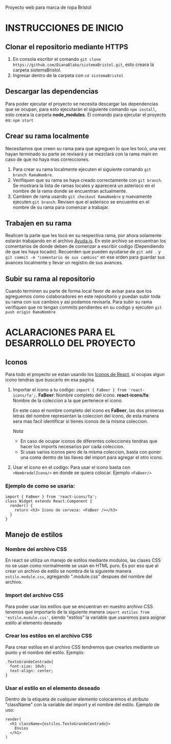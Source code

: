 Proyecto web para marca de ropa Bristol
# INSTRUCCIONES DE INICIO

## Clonar el repositorio mediante HTTPS
1. En consola escribir el comando `git clone https://github.com/DianaBlake/sistemaBristol.git`, esto creara la carpeta sistemaBristol.
2. Ingresar dentro de la carpeta con `cd sistemaBristol`

## Descargar las dependencias
Para poder ejecutar el proyecto se necesita descargar las dependencias que se ocupan, para esto ejecutarán el siguiente comando `npm install`, esto creara la carpeta **node_modules**. 
El comando para ejecutar el proyecto es: `npm start`

## Crear su rama localmente
Necesitamos que creen su rama para que agreguen lo que les tocó, una vez hayan terminado su parte se revisará y se mezclará con la rama main en caso de que no haya mas correcciones.
1. Para crear su rama localmente ejecuten el siguiente comando `git branch RamaNombre`.
2. Verifiquen que su rama se haya creado correctamente con `git branch`. Se mostrara la lista de ramas locales y aparecerá un asterisco en el nombre de la rama donde se encuentran actualmente.
3. Cambien de rama usando `git checkout RamaNombre` y nuevamente ejecuten `git branch`. Revisen que el asterisco se encuentre en el nombre de su rama para comenzar a trabajar.

## Trabajen en su rama
Realicen la parte que les tocó en su respectiva rama, por ahora solamente estarán trabajando en el archivo [Ayuda.js](src/pages/Ayuda.js). En este archivo se encuentran los comentarios de donde deben de comenzar a escribir codigo (Dependiendo de que les haya tocado).
Recuerden que pueden ayudarse de `git add .` y `git commit -m "comentario de sus cambios"` en ese orden para guardar sus avances localmente y llevar un registro de sus avances.

## Subir su rama al repositorio
Cuando terminen su parte de forma local favor de avisar para que los agreguemos como colaboradores en este repositorio y puedan subir toda su rama con sus cambios y asi podamos revisarla.
Para subir su rama verifiquen que no tengan commits pendientes en su codigo y ejecuten `git push origin RamaNombre`


# ACLARACIONES PARA EL DESARROLLO DEL PROYECTO

## Iconos
Para todo el proyecto se estan usando los [Iconos de React](https://react-icons.github.io/react-icons), si ocupas algun icono tendras que buscarlo en esa pagina.

1. Importar el icono a tu codigo:
   `import { FaBeer } from 'react-icons/fa';`.
   **FaBeer**: Nombre completo del icono.
   **react-icons/fa**: Nombre de la coleccion a la que pertenece el icono.
   
   En este caso el nombre completo del icono es **FaBeer**, las dos primeras letras del nombre representan la coleccion del icono, de esta manera sera mas facil identificar si tienes iconos de la misma coleccion.
   
   *Nota*
   * En caso de ocupar iconos de diferentes colecciones tendras que hacer los imports necesarios por cada coleccion.
   * Si usas varios iconos pero de la misma coleccion, basta con poner una coma dentro de las llaves del import para agregar el otro icono.

2. Usar el icono en el codigo:
   Para usar el icono basta con `<NombredelIcono/>` en donde se quiera colocar. Ejemplo `<FaBeer/>`

### Ejemplo de como se usaria:
```
import { FaBeer } from 'react-icons/fa';
class Widget extends React.Component {
  render() {
    return <h3> Icono de cerveza: <FaBeer /></h3>
  }
}
```



## Manejo de estilos
### Nombre del archivo CSS
En react se utiliza un manejo de estilos mediante modulos, las clases CSS no se usan como normalmente se usan en HTML puro. Es por eso que al crear un archivo de estilo se nombra de la siguiente manera `estilo.module.css`, agregando ".module.css" despues del nombre del archivo.
### Import del archivo CSS
Para poder usar los estilos que se encuentran en nuestro archivo CSS tenemos que importarlo de la siguiente manera `import estilos from 'estilo.module.css'`, siendo "estilos" la variable que usaremos para asignar estilo al elemento deseado
### Crear los estilos en el archivo CSS
Para crear estilos en el archivo CSS tendremos que crearlos mediante un punto y el nombre del estilo. Ejemplo:
```
.TextoGrandeCentrado{
  font-size: 10vh;
  text-align: center;
}
```
### Usar el estilo en el elemento deseado
Dentro de la etiqueta de cualquier elemento colocaremos el atributo "className"  con la variable del import y el nombre del estilo. Ejemplo de uso:
```
render(
  <h1 className={estilos.TextoGrandeCentrado}>
    Envios
  </h1>
)
```
   


